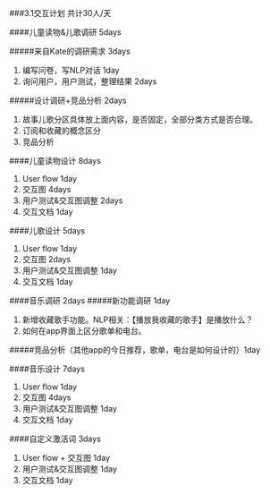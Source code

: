 ###3.1交互计划 共计30人/天

####儿童读物&儿歌调研 5days

#####来自Kate的调研需求 3days

1. 编写问卷，写NLP对话 1day
2. 询问用户，用户测试，整理结果 2days

#####设计调研+竞品分析 2days

1. 故事儿歌分区具体放上面内容，是否固定，全部分类方式是否合理。
2. 订阅和收藏的概念区分
3. 竞品分析 

####儿童读物设计 8days
1. User flow 1day
2. 交互图 4days
3. 用户测试&交互图调整 2days
4. 交互文档 1day

####儿歌设计 5days
1. User flow 1day
2. 交互图 2days
3. 用户测试&交互图调整 1day
4. 交互文档 1day


####音乐调研 2days
#####新功能调研 1day
1. 新增收藏歌手功能。NLP相关：【播放我收藏的歌手】是播放什么？
2. 如何在app界面上区分歌单和电台。

#####竞品分析（其他app的今日推荐，歌单，电台是如何设计的）1day

####音乐设计 7days
1. User flow 1day
2. 交互图 4days
3. 用户测试&交互图调整 1day
4. 交互文档 1day

####自定义激活词 3days
1. User flow + 交互图 1day
2. 用户测试&交互图调整 1day
3. 交互文档 1day 




